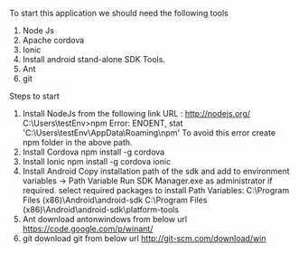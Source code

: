 To start this application we should need the following tools

1. Node Js
2. Apache cordova
3. Ionic
4. Install android stand-alone SDK Tools.
5. Ant
6. git

Steps to start

1. Install NodeJs from the following link
      URL :  http://nodejs.org/
      C:\Users\testEnv>npm
      Error: ENOENT, stat 'C:\Users\testEnv\AppData\Roaming\npm'
            To avoid this error create npm folder in the above path.
2. Install Cordova
      npm install -g cordova
3. Install Ionic
      npm install -g cordova ionic
4. Install Android
      Copy installation path of the sdk and add to environment variables -> Path Variable
      Run SDK Manager.exe as administrator if required.
      select required packages to install
      Path Variables:
            C:\Program Files (x86)\Android\android-sdk
            C:\Program Files (x86)\Android\android-sdk\platform-tools
5. Ant
      download antonwindows from below url
            https://code.google.com/p/winant/
6. git
      download git from below url
            http://git-scm.com/download/win



